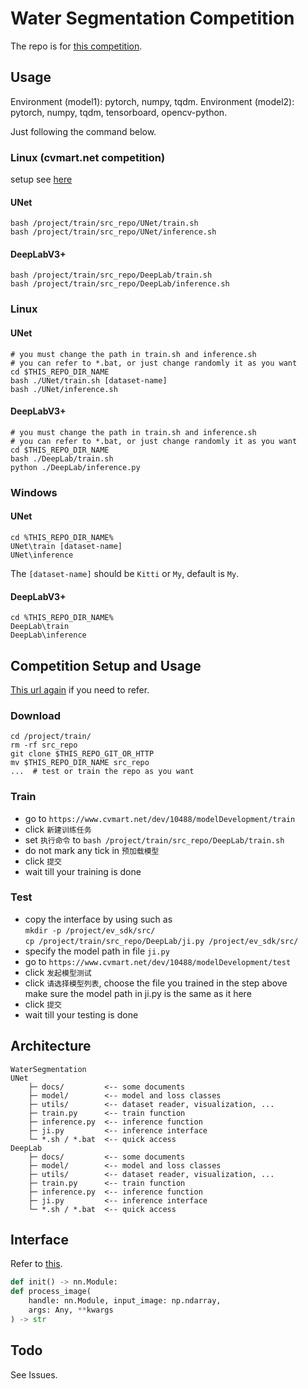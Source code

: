 # Water Segmentation Competition

The repo is for [this competition](https://www.cvmart.net/topList/10488).

## Usage

Environment (model1): pytorch, numpy, tqdm.
Environment (model2): pytorch, numpy, tqdm, tensorboard, opencv-python.

Just following the command below.

### Linux (cvmart.net competition)

setup see [here](#competition-setup-and-usage)

#### UNet

```shell
bash /project/train/src_repo/UNet/train.sh
bash /project/train/src_repo/UNet/inference.sh
```

#### DeepLabV3+

```shell
bash /project/train/src_repo/DeepLab/train.sh
bash /project/train/src_repo/DeepLab/inference.sh
```

### Linux

#### UNet

```shell
# you must change the path in train.sh and inference.sh
# you can refer to *.bat, or just change randomly it as you want
cd $THIS_REPO_DIR_NAME
bash ./UNet/train.sh [dataset-name]
bash ./UNet/inference.sh
```

#### DeepLabV3+

```shell
# you must change the path in train.sh and inference.sh
# you can refer to *.bat, or just change randomly it as you want
cd $THIS_REPO_DIR_NAME
bash ./DeepLab/train.sh
python ./DeepLab/inference.py
```

### Windows

#### UNet

```shell
cd %THIS_REPO_DIR_NAME%
UNet\train [dataset-name]
UNet\inference
```

The `[dataset-name]` should be `Kitti` or `My`, default is `My`.

#### DeepLabV3+

```shell
cd %THIS_REPO_DIR_NAME%
DeepLab\train
DeepLab\inference
```

## Competition Setup and Usage

[This url again](https://www.cvmart.net/topList/10488) if you need to refer.

### Download

```shell
cd /project/train/
rm -rf src_repo
git clone $THIS_REPO_GIT_OR_HTTP
mv $THIS_REPO_DIR_NAME src_repo
...  # test or train the repo as you want
```

### Train

- go to `https://www.cvmart.net/dev/10488/modelDevelopment/train`
- click `新建训练任务`  
- set `执行命令` to `bash /project/train/src_repo/DeepLab/train.sh`  
- do not mark any tick in `预加载模型`
- click `提交`
- wait till your training is done

### Test

- copy the interface by using such as  
  `mkdir -p /project/ev_sdk/src/`  
  `cp /project/train/src_repo/DeepLab/ji.py /project/ev_sdk/src/`  
- specify the model path in file `ji.py`  
- go to `https://www.cvmart.net/dev/10488/modelDevelopment/test`
- click `发起模型测试`  
- click `请选择模型列表`, choose the file you trained in the step above  
  make sure the model path in ji.py is the same as it here
- click `提交`
- wait till your testing is done

## Architecture

```plaintext
WaterSegmentation
UNet
    ├─ docs/         <-- some documents
    ├─ model/        <-- model and loss classes
    ├─ utils/        <-- dataset reader, visualization, ...
    ├─ train.py      <-- train function
    ├─ inference.py  <-- inference function
    ├─ ji.py         <-- inference interface
    └─ *.sh / *.bat  <-- quick access
DeepLab
    ├─ docs/         <-- some documents
    ├─ model/        <-- model and loss classes
    ├─ utils/        <-- dataset reader, visualization, ...
    ├─ train.py      <-- train function
    ├─ inference.py  <-- inference function
    ├─ ji.py         <-- inference interface
    └─ *.sh / *.bat  <-- quick access
```

## Interface

Refer to [this](https://www.cvmart.net/topList/10488?tab=RankDescription).

```python
def init() -> nn.Module:
def process_image(
    handle: nn.Module, input_image: np.ndarray,
    args: Any, **kwargs
) -> str
```

## Todo

See Issues.
